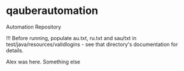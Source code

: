 # qauberautomation
Automation Repository

!!! Before running, populate au.txt, ru.txt and sau/txt in test/java/resources/validlogins - see that directory's documentation for details.

Alex was here. Something else
